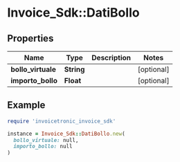 # Invoice_Sdk::DatiBollo

## Properties

| Name | Type | Description | Notes |
| ---- | ---- | ----------- | ----- |
| **bollo_virtuale** | **String** |  | [optional] |
| **importo_bollo** | **Float** |  | [optional] |

## Example

```ruby
require 'invoicetronic_invoice_sdk'

instance = Invoice_Sdk::DatiBollo.new(
  bollo_virtuale: null,
  importo_bollo: null
)
```

